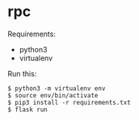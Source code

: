 # rpc

Requirements:

- python3
- virtualenv

Run this:

```
$ python3 -m virtualenv env
$ source env/bin/activate
$ pip3 install -r requirements.txt
$ flask run
```
